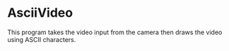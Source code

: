 # AsciiVideo
This program takes the video input from the camera then draws the video using ASCII characters. 
